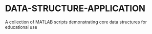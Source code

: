 # DATA-STRUCTURE-APPLICATION
A collection of MATLAB scripts demonstrating core data structures for educational use
